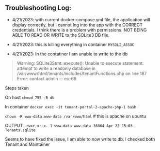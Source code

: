 ## Troubleshooting Log:

- 4/21/2023: with current docker-compose.yml file, the application will display correctly, but I cannot log into the app with the CORRECT credentials.  I think there is a problem with permissions.  NOT BEING ABLE TO READ OR WRITE to the SQLite3 DB file.

- 4/21/2023: this is killing everything in container `MYSQLI_ASSOC`

- 4/21/2023: In the contatiner I am unable to write to the db

> Warning: SQLite3Stmt::execute(): Unable to execute statement: attempt to write a readonly database in /var/www/html/tenants/includes/tenantFunctions.php on line 187
Error: contact admin -- ec-69

  Steps taken
  
  On host `chmod 755 -R db`

  In container `docker exec -it tenant-portal-2-apache-php-1 bash`

  `chown -R www-data:www-data /var/www/html` # this is apache on ubuntu

  OUTPUT `-rwxr-xr-x. 1 www-data www-data 36864 Apr 22 15:03 Tenants.sqlite`

  Seems to have fixed the issue, I am able to now write to db.  I checked both Tenant and Maintainer